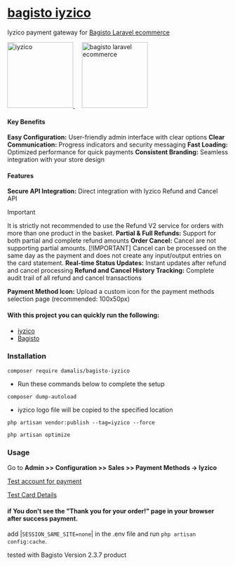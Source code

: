 # [bagisto iyzico](https://github.com/damalis/bagisto-iyzico)

Iyzico payment gateway for [Bagisto Laravel ecommerce](https://bagisto.com/)

<p align="left">
<a href="https://www.iyzico.com/" target="_blank" rel="noreferrer"> <img src="https://avatars.githubusercontent.com/u/3815564?s=200&v=4" alt="iyzico" width="150px" /> </a>&nbsp;&nbsp;&nbsp;
<a href="https://bagisto.com/" target="_blank" rel="noreferrer"> <img src="https://avatars.githubusercontent.com/u/43133047?s=200&v=4" alt="bagisto laravel ecommerce" width="150px" /> </a>
</p>

#### Key Benefits

**Easy Configuration:** User-friendly admin interface with clear options
**Clear Communication:** Progress indicators and security messaging
**Fast Loading:** Optimized performance for quick payments
**Consistent Branding:** Seamless integration with your store design

#### Features

**Secure API Integration:** Direct integration with Iyzico Refund and Cancel API
> [!IMPORTANT]
> It is strictly not recommended to use the Refund V2 service for orders with more than one product in the basket.
**Partial & Full Refunds:** Support for both partial and complete refund amounts
**Order Cancel:** Cancel are not supporting partial amounts.
> [!IMPORTANT]
> Cancel can be processed on the same day as the payment and does not create any input/output entries on the card statement.
**Real-time Status Updates:** Instant updates after refund and cancel processing
**Refund and Cancel History Tracking:** Complete audit trail of all refund and cancel transactions

**Payment Method Icon:** Upload a custom icon for the payment methods selection page (recommended: 100x50px)

#### With this project you can quickly run the following:

- [iyzico](https://github.com/iyzico/iyzipay-php)
- [Bagisto](https://github.com/bagisto)

### Installation

```
composer require damalis/bagisto-iyzico
```

- Run these commands below to complete the setup

```
composer dump-autoload
```

- iyzico logo file will be copied to the specified location

```
php artisan vendor:publish --tag=iyzico --force
```

```
php artisan optimize
```

### Usage

Go to **Admin >> Configuration >> Sales >> Payment Methods -> Iyzico**

[Test account for payment](https://sandbox-merchant.iyzipay.com/auth/login)

[Test Card Details](https://docs.iyzico.com/en/add-ons/test-cards)


#### if You don't see the "Thank you for your order!" page in your browser after success payment.

add |```SESSION_SAME_SITE=none```| in the .env file and run ```php artisan config:cache```.

tested with Bagisto Version 2.3.7 product
